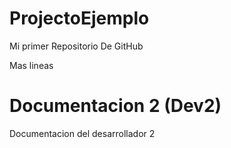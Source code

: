 # ProjectoEjemplo
Mi primer Repositorio De GitHub


Mas lineas
# Documentacion 2 (Dev2)
Documentacion del desarrollador 2